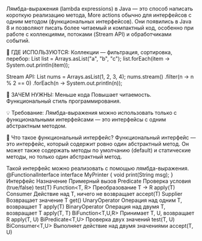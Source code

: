 Лямбда-выражения (lambda expressions) в Java — это способ написать короткую реализацию метода, More actions
обычно для интерфейсов с одним методом (функциональных интерфейсов).
Они появились в Java 8 и позволяют писать более читаемый и компактный код,
особенно при работе с коллекциями, потоками (Stream API) и обработчиками событий.

🔧 ГДЕ ИСПОЛЬЗУЮТСЯ:
Коллекции — фильтрация, сортировка, перебор:
List<String> list = Arrays.asList("a", "b", "c");
list.forEach(item -> System.out.println(item));

Stream API:
List<Integer> nums = Arrays.asList(1, 2, 3, 4);
nums.stream()
.filter(n -> n % 2 == 0)
.forEach(n -> System.out.println(n));


🎯 ЗАЧЕМ НУЖНЫ:
Меньше кода
Повышает читаемость.
Функциональный стиль программирования.

💡 Требование:
Лямбда-выражения можно использовать только с функциональными интерфейсами — это интерфейсы с одним абстрактным методом.

📌 Что такое функциональный интерфейс?
Функциональный интерфейс — это интерфейс, который содержит ровно один абстрактный метод.
Он может также содержать методы по умолчанию (default) и статические методы, но только один абстрактный метод.

Такой интерфейс можно реализовать с помощью лямбда-выражения.
@FunctionalInterface
interface MyPrinter {
void print(String msg);
}
Интерфейс	                 Назначение	                   Примерный вызов
Predicate<T>	            Проверка условия            (true/false)	test(T)
Function<T, R>	            Преобразование T → R	            apply(T)
Consumer<T>	                Действие над T, ничего не возвращает	accept(T)
Supplier<T>	                Возвращает значение T	get()
UnaryOperator<T>	        Операция над одним T, возвращает T	apply(T)
BinaryOperator<T>	        Операция над двумя T, возвращает T	apply(T, T)
BiFunction<T,U,R>	        Принимает T, U, возвращает R	apply(T, U)
BiPredicate<T,U>	        Проверка двух значений	test(T, U)
BiConsumer<T,U>          	Выполняет действие над двумя значениями	accept(T, U)